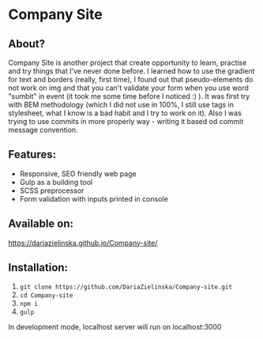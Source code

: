 # Company Site

## About? 
Company Site is another project that create opportunity to learn, practise and try things that I've never done before. I learned how to use the gradient for text and borders (really, first time), I found out that pseudo-elements do not work on img and that you can't validate your form when you use word "sumbit" in event (it took me some time before I noticed :) ). It was first try with BEM methodology (which I did not use in 100%, I still use tags in stylesheet, what I know is a bad habit and I try to work on it). Also I was trying to use commits in more properly way - writing it based od commit message convention.

## Features:
- Responsive, SEO friendly web page
- Gulp as a building tool
- SCSS preprocessor
- Form validation with inputs printed in console 

## Available on:

https://dariazielinska.github.io/Company-site/

## Installation:
1. `git clone https://github.com/DariaZielinska/Company-site.git`
2. `cd Company-site`
3. `npm i`
4. `gulp`

In development mode, localhost server will run on localhost:3000 




